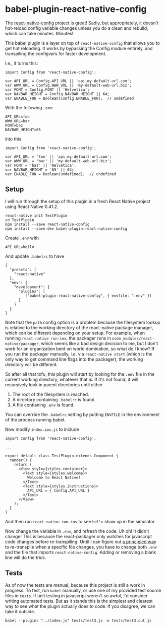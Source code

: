 # babel-plugin-react-native-config

The [react-native-config](https://github.com/luggit/react-native-config) project is great! Sadly, but appropriately, it doesn't hot-reload config variable changes unless you do a clean and rebuild, which can take minutes. Minutes!

This babel plugin is a layer on top of `react-native-config` that allows you to get hot reloading. It works by bypassing the Config module entirely, and transpiling the configvars for faster development.

I.e., it turns this:

```
import Config from 'react-native-config';

var API_URL = Config.API_URL || 'api.my-default-url.com';
var WWW_URL = Config.WWW_URL || 'my-default-web-url.biz';
var FONT = Config.FONT || 'Helvetica';
var NAVBAR_HEIGHT = Config.NAVBAR_HEIGHT || 64;
var ENABLE_FUN = Boolean(Config.ENABLE_FUN);  // undefined
```

With the following `.env`:

```
API_URL=foo
WWW_URL=bar
FONT=baz
NAVBAR_HEIGHT=65
```

into this

```
import Config from 'react-native-config';

var API_URL = 'foo' || 'api.my-default-url.com';
var WWW_URL = 'bar' || 'my-default-web-url.biz';
var FONT = 'baz' || 'Helvetica';
var NAVBAR_HEIGHT = '65' || 64;
var ENABLE_FUN = Boolean(undefined);  // undefined
```

## Setup

I will run through the setup of this plugin in a fresh React Native project using React Native 0.41.2.

```
react-native init TestPlugin
cd TestPlugin
npm install --save react-native-config
npm install --save-dev babel-plugin-react-native-config
```

Create `.env` with

```
API_URL=hello
```

And update `.babelrc` to have

```
{
  "presets": [
    "react-native"
  ],
  "env": {
    "development": {
      "plugins": [
         ["babel-plugin-react-native-config", { envfile: ".env" }]
      ]
    }
  }  
}
```

Note that the `path` config option is a problem because the filesystem lookup is relative to the working directory of the react-native package manager, which can be different depending on your setup. For example, when running `react-native run-ios`, the packager runs in `node_modules/react-native/packager`, which seems like a bad design decision to me, but I don't work for an organization bent on world domination, so what do I know? If you run the packager manually, i.e. via `react-native start` (which is the only way to get command line flags into the packager), the working directory will be different.

So after all that tofu, this plugin will start by looking for the `.env` file in the current working directory, whatever that is. If it's not found, it will recursively look in parent directories until either

 1. The root of the filesystem is reached.
 2. A directory containing `.babelrc` is found.
 3. A file contianing `.env` is found.

You can override the `.babelrc` setting by putting `ENVFILE` in the environment of the process running babel.

Now modify `index.ios.js` to include

```
import Config from 'react-native-config';

...

export default class TestPlugin extends Component {
  render() {
    return (
      <View style={styles.container}>
        <Text style={styles.welcome}>
          Welcome to React Native!
        </Text>
        <Text style={styles.instructions}>
          API_URL = { Config.API_URL }
        </Text>
      </View>
    );
  }
}
```

And then run `react-native run-ios` to see `hello` show up in the simulator.

Now change the variable in `.env`, and refresh the code. Uh oh! It didn't change! This is because the react-packager only watches for javascript code changes before re-transpiling. Until I can figure out [a principled way](http://stackoverflow.com/questions/42212314/tell-react-native-packager-to-watch-a-non-javascript-file) to re-transpile when a specific file changes, you have to change both `.env` and the file that imports `react-native-config`. Adding or removing a blank line will do the trick.

## Tests

As of now the tests are manual, because this project is still a work in progress. To test, run `babel` manually, or use one of my provided test source files in `tests`. If unit testing in javascript weren't so awful, I'd consider writing automated tests. But as it stands this is the simplest and clearest way to see what the plugin actually does to code. If you disagree, we can take it outside.

```
babel --plugins "../index.js" tests/test3.js -o tests/test3.out.js
```
